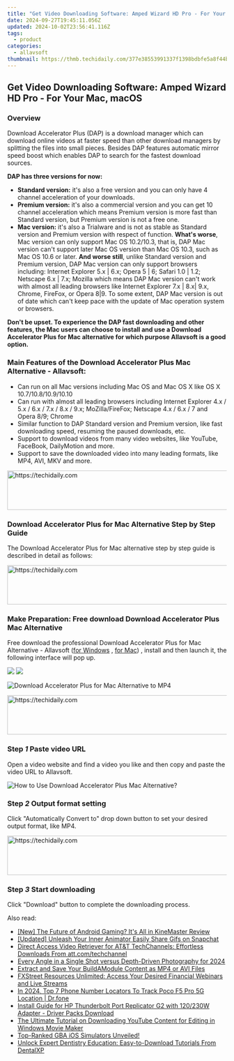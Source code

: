 ```yaml
---
title: "Get Video Downloading Software: Amped Wizard HD Pro - For Your Mac, macOS"
date: 2024-09-27T19:45:11.056Z
updated: 2024-10-02T23:56:41.116Z
tags:
  - product
categories:
  - allavsoft
thumbnail: https://thmb.techidaily.com/377e38553991337f1398bdbfe5a8f44bdc61d9fc38dd827fd098be11d1cb15df.png
---
```


## Get Video Downloading Software: Amped Wizard HD Pro - For Your Mac, macOS

### Overview

Download Accelerator Plus (DAP) is a download manager which can download online videos at faster speed than other download managers by splitting the files into small pieces. Besides DAP features automatic mirror speed boost which enables DAP to search for the fastest download sources.

**DAP has three versions for now:**

* **Standard version:** it's also a free version and you can only have 4 channel acceleration of your downloads.
* **Premium version:** it's also a commercial version and you can get 10 channel acceleration which means Premium version is more fast than Standard version, but Premium version is not a free one.
* **Mac version:** it's also a Trialware and is not as stable as Standard version and Premium version with respect of function. **What's worse**, Mac version can only support Mac OS 10.2/10.3, that is, DAP Mac version can't support later Mac OS version than Mac OS 10.3, such as Mac OS 10.6 or later. **And worse still**, unlike Standard version and Premium version, DAP Mac version can only support browsers including: Internet Explorer 5.x | 6.x; Opera 5 | 6; Safari 1.0 | 1.2; Netscape 6.x | 7.x; Mozilla which means DAP Mac version can't work with almost all leading browsers like Internet Explorer 7.x | 8.x| 9.x, Chrome, FireFox, or Opera 8|9\. To some extent, DAP Mac version is out of date which can't keep pace with the update of Mac operation system or browsers.

**Don't be upset. To experience the DAP fast downloading and other features, the Mac users can choose to install and use a Download Accelerator Plus for Mac alternative for which purpose Allavsoft is a good option.**

### Main Features of the Download Accelerator Plus Mac Alternative - Allavsoft:

* Can run on all Mac versions including Mac OS and Mac OS X like OS X 10.7/10.8/10.9/10.10
* Can run with almost all leading browsers including Internet Explorer 4.x / 5.x / 6.x / 7.x / 8.x / 9.x; MoZilla/FireFox; Netscape 4.x / 6.x / 7 and Opera 8/9; Chrome
* Similar function to DAP Standard version and Premium version, like fast downloading speed, resuming the paused downloads, etc.
* Support to download videos from many video websites, like YouTube, FaceBook, DailyMotion and more.
* Support to save the downloaded video into many leading formats, like MP4, AVI, MKV and more.

<!-- affiliate ads begin -->
<a href="https://appsumo.8odi.net/c/5597632/2043661/7443" target="_top" id="2043661">
  <img src="//a.impactradius-go.com/display-ad/7443-2043661" border="0" alt="https://techidaily.com" width="728" height="90"/>
</a>
<img height="0" width="0" src="https://appsumo.8odi.net/i/5597632/2043661/7443" style="position:absolute;visibility:hidden;" border="0" />
<!-- affiliate ads end -->

### Download Accelerator Plus for Mac Alternative Step by Step Guide

The Download Accelerator Plus for Mac alternative step by step guide is described in detail as follows:

<!-- affiliate ads begin -->
<a href="https://appsumo.8odi.net/c/5597632/2123748/7443" target="_top" id="2123748">
  <img src="//a.impactradius-go.com/display-ad/7443-2123748" border="0" alt="https://techidaily.com" width="600" height="90"/>
</a>
<img height="0" width="0" src="https://appsumo.8odi.net/i/5597632/2123748/7443" style="position:absolute;visibility:hidden;" border="0" />
<!-- affiliate ads end -->

### Make Preparation: Free download Download Accelerator Plus Mac Alternative

Free download the professional Download Accelerator Plus for Mac Alternative - Allavsoft ([for Windows](https://tools.techidaily.com/allavsoft/products/) , [for Mac](https://tools.techidaily.com/allavsoft/products/)) , install and then launch it, the following interface will pop up.

[![](https://www.allavsoft.com/how-to/../images/how-to/free-download-win.jpg)](https://tools.techidaily.com/allavsoft/products/) [![](https://www.allavsoft.com/how-to/../images/how-to/free-download-mac.jpg)](https://tools.techidaily.com/allavsoft/products/)

![Download Accelerator Plus for Mac Alternative to MP4](https://www.allavsoft.com/how-to/../images/allavsoft-mac/screen-shot-600.jpg)

<!-- affiliate ads begin -->
<a href="https://appsumo.8odi.net/c/5597632/2100530/7443" target="_top" id="2100530">
  <img src="//a.impactradius-go.com/display-ad/7443-2100530" border="0" alt="https://techidaily.com" width="728" height="90"/>
</a>
<img height="0" width="0" src="https://appsumo.8odi.net/i/5597632/2100530/7443" style="position:absolute;visibility:hidden;" border="0" />
<!-- affiliate ads end -->

### Step _1_ Paste video URL

Open a video website and find a video you like and then copy and paste the video URL to Allavsoft.

![How to Use Download Accelerator Plus Mac Alternative?](https://www.allavsoft.com/how-to/../images/how-to/download-accelerator-plus-mac/how-to-use-download-accelerator-plus-mac-alternative.jpg)

### Step _2_ Output format setting

Click "Automatically Convert to" drop down button to set your desired output format, like MP4.

<!-- affiliate ads begin -->
<a href="https://25home.pxf.io/c/5597632/2148650/16836" target="_top" id="2148650">
  <img src="//a.impactradius-go.com/display-ad/16836-2148650" border="0" alt="https://techidaily.com" width="728" height="90"/>
</a>
<img height="0" width="0" src="https://25home.pxf.io/i/5597632/2148650/16836" style="position:absolute;visibility:hidden;" border="0" />
<!-- affiliate ads end -->

### Step _3_ Start downloading

Click "Download" button to complete the downloading process.

<ins class="adsbygoogle"
     style="display:block"
     data-ad-format="autorelaxed"
     data-ad-client="ca-pub-7571918770474297"
     data-ad-slot="1223367746"></ins>

<ins class="adsbygoogle"
     style="display:block"
     data-ad-client="ca-pub-7571918770474297"
     data-ad-slot="8358498916"
     data-ad-format="auto"
     data-full-width-responsive="true"></ins>

<span class="atpl-alsoreadstyle">Also read:</span>
<div><ul>
<li><a href="https://some-guidance.techidaily.com/new-the-future-of-android-gaming-its-all-in-kinemaster-review/"><u>[New] The Future of Android Gaming? It's All in KineMaster Review</u></a></li>
<li><a href="https://snapchat-videos.techidaily.com/updated-unleash-your-inner-animator-easily-share-gifs-on-snapchat/"><u>[Updated] Unleash Your Inner Animator Easily Share Gifs on Snapchat</u></a></li>
<li><a href="https://win-wonderful.techidaily.com/direct-access-video-retriever-for-atandt-techchannels-effortless-downloads-from-attcomtechchannel/"><u>Direct Access Video Retriever for AT&T TechChannels: Effortless Downloads From att.com/techchannel</u></a></li>
<li><a href="https://article-tips.techidaily.com/every-angle-in-a-single-shot-versus-depth-driven-photography-for-2024/"><u>Every Angle in a Single Shot versus Depth-Driven Photography for 2024</u></a></li>
<li><a href="https://win-wonderful.techidaily.com/extract-and-save-your-buildamodule-content-as-mp4-or-avi-files/"><u>Extract and Save Your BuildAModule Content as MP4 or AVI Files</u></a></li>
<li><a href="https://win-wonderful.techidaily.com/fxstreet-resources-unlimited-access-your-desired-financial-webinars-and-live-streams/"><u>FXStreet Resources Unlimited: Access Your Desired Financial Webinars and Live Streams</u></a></li>
<li><a href="https://android-location-track.techidaily.com/in-2024-top-7-phone-number-locators-to-track-poco-f5-pro-5g-location-drfone-by-drfone-virtual-android/"><u>In 2024, Top 7 Phone Number Locators To Track Poco F5 Pro 5G Location | Dr.fone</u></a></li>
<li><a href="https://hardware-updates.techidaily.com/install-guide-for-hp-thunderbolt-port-replicator-g2-with-120230w-adapter-driver-packs-download/"><u>Install Guide for HP Thunderbolt Port Replicator G2 with 120/230W Adapter - Driver Packs Download</u></a></li>
<li><a href="https://win-wonderful.techidaily.com/the-ultimate-tutorial-on-downloading-youtube-content-for-editing-in-windows-movie-maker/"><u>The Ultimate Tutorial on Downloading YouTube Content for Editing in Windows Movie Maker</u></a></li>
<li><a href="https://games-able.techidaily.com/1719164624136-top-ranked-gba-ios-simulators-unveiled/"><u>Top-Ranked GBA iOS Simulators Unveiled!</u></a></li>
<li><a href="https://win-wonderful.techidaily.com/unlock-expert-dentistry-education-easy-to-download-tutorials-from-dentalxp/"><u>Unlock Expert Dentistry Education: Easy-to-Download Tutorials From DentalXP</u></a></li>
</ul></div>

